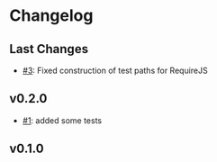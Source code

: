 # Changelog

## Last Changes

- [#3](https://github.com/LaxarJS/laxar-testing/issues/3): Fixed construction of test paths for RequireJS


## v0.2.0

- [#1](https://github.com/LaxarJS/laxar-testing/issues/1): added some tests


## v0.1.0
